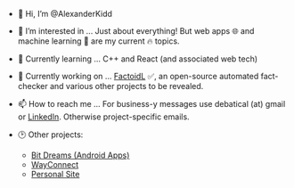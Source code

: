 - 👋 Hi, I’m @AlexanderKidd
- 👀 I’m interested in ... Just about everything! But web apps 🌐 and machine learning 🤖 are my current 🔥 topics.
- 🌱 Currently learning ... C++ and React (and associated web tech)
- 🧱 Currently working on ... [FactoidL](https://github.com/AlexanderKidd/FactoidL) ✅, an open-source automated fact-checker and various other projects to be revealed.
- 📫 How to reach me ... For business-y messages use debatical (at) gmail or [LinkedIn](https://www.linkedin.com/in/alexander-kidd-5baa30109). Otherwise project-specific emails.

- 🕑 Other projects:
  - [Bit Dreams (Android Apps)](https://play.google.com/store/apps/dev?id=7190442441456634365)
  - [WayConnect](https://wayconnect-landscapes.herokuapp.com/)
  - [Personal Site](https://alexander-kidd.com/)

<!---
AlexanderKidd/AlexanderKidd is a ✨ special ✨ repository because its `README.md` (this file) appears on your GitHub profile.
--->
